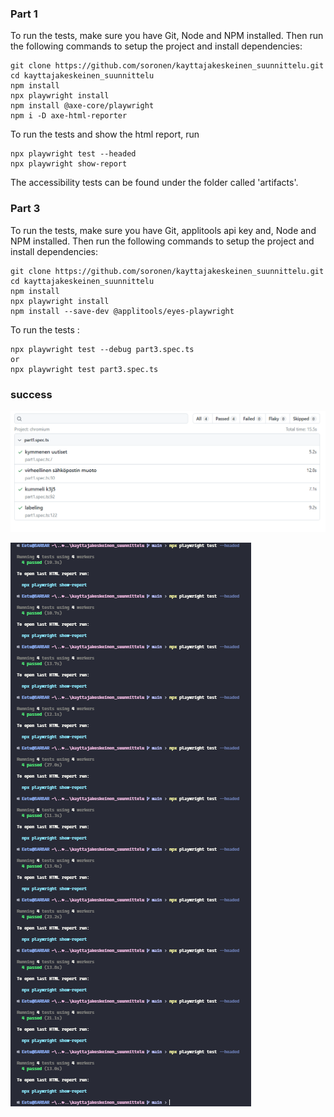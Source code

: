 ### Part 1

To run the tests, make sure you have Git, Node and NPM installed.
Then run the following commands to setup the project and install dependencies:

```shell
git clone https://github.com/soronen/kayttajakeskeinen_suunnittelu.git
cd kayttajakeskeinen_suunnittelu
npm install
npx playwright install
npm install @axe-core/playwright
npm i -D axe-html-reporter
```

To run the tests and show the html report, run

```shell
npx playwright test --headed
npx playwright show-report
```

The accessibility tests can be found under the folder called 'artifacts'.

### Part 3

To run the tests, make sure you have Git, applitools api key and, Node and NPM installed.
Then run the following commands to setup the project and install dependencies:

```shell
git clone https://github.com/soronen/kayttajakeskeinen_suunnittelu.git
cd kayttajakeskeinen_suunnittelu
npm install
npx playwright install
npm install --save-dev @applitools/eyes-playwright
```

To run the tests :

```shell
npx playwright test --debug part3.spec.ts
or
npx playwright test part3.spec.ts

```

### success

![Success](success.png "Success")

![More Success](tests_passed.png "More Success")